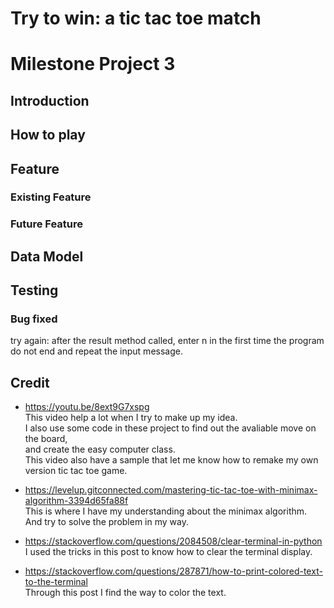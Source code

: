 # Try to win: a tic tac toe match
# Milestone Project 3

## Introduction

## How to play

## Feature
### Existing Feature
### Future Feature

## Data Model

## Testing
### Bug fixed
try again: after the result method called, enter n in the first time the program do not end and repeat the input message.

## Credit
* https://youtu.be/8ext9G7xspg \
This video help a lot when I try to make up my idea. \
I also use some code in these project to find out the avaliable move on the board, \
and create the easy computer class. \
This video also have a sample that let me know how to remake my own version tic tac toe game.



* https://levelup.gitconnected.com/mastering-tic-tac-toe-with-minimax-algorithm-3394d65fa88f \
This is where I have my understanding about the minimax algorithm. \
And try to solve the problem in my way.



* https://stackoverflow.com/questions/2084508/clear-terminal-in-python \
I used the tricks in this post to know how to clear the terminal display.



* https://stackoverflow.com/questions/287871/how-to-print-colored-text-to-the-terminal \
Through this post I find the way to color the text.